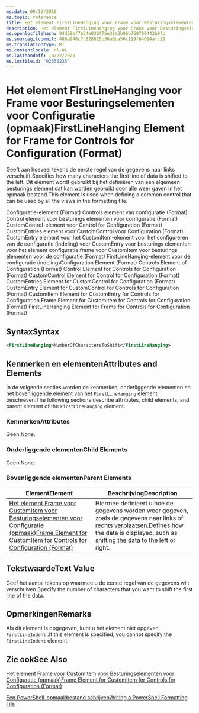 ```yaml
---
ms.date: 09/13/2016
ms.topic: reference
title: Het element FirstLineHanging voor Frame voor Besturingselementen voor Configuratie (opmaak)
description: Het element FirstLineHanging voor Frame voor Besturingselementen voor Configuratie (opmaak)
ms.openlocfilehash: 94d59ef7b54e036f76e38a3b06b769700443b9fb
ms.sourcegitcommit: 488a940c7c828820b36a6ba56c119f64614afc29
ms.translationtype: MT
ms.contentlocale: nl-NL
ms.lasthandoff: 10/27/2020
ms.locfileid: "92655225"
---
```

# <a name="firstlinehanging-element-for-frame-for-controls-for-configuration-format"></a><span data-ttu-id="aa057-103">Het element FirstLineHanging voor Frame voor Besturingselementen voor Configuratie (opmaak)</span><span class="sxs-lookup"><span data-stu-id="aa057-103">FirstLineHanging Element for Frame for Controls for Configuration (Format)</span></span>

<span data-ttu-id="aa057-104">Geeft aan hoeveel tekens de eerste regel van de gegevens naar links verschuift.</span><span class="sxs-lookup"><span data-stu-id="aa057-104">Specifies how many characters the first line of data is shifted to the left.</span></span> <span data-ttu-id="aa057-105">Dit element wordt gebruikt bij het definiëren van een algemeen besturings element dat kan worden gebruikt door alle weer gaven in het opmaak bestand.</span><span class="sxs-lookup"><span data-stu-id="aa057-105">This element is used when defining a common control that can be used by all the views in the formatting file.</span></span>

<span data-ttu-id="aa057-106">Configuratie-element (Format) Controls element van configuratie (Format) Control element voor besturings elementen voor configuratie (Format) CustomControl-element voor Control for Configuration (Format) CustomEntries element voor CustomControl voor Configuration (Format) CustomEntry element voor het CustomItem-element voor het configureren van de configuratie (indeling) voor CustomEntry voor besturings elementen voor het element configuratie frame voor CustomItem voor besturings elementen voor de configuratie (Format) FirstLineHanging-element voor de configuratie (indeling)</span><span class="sxs-lookup"><span data-stu-id="aa057-106">Configuration Element (Format) Controls Element of Configuration (Format) Control Element for Controls for Configuration (Format) CustomControl Element for Control for Configuration (Format) CustomEntries Element for CustomControl for Configuration (Format) CustomEntry Element for CustomControl for Controls for Configuration (Format) CustomItem Element for CustomEntry for Controls for Configuration Frame Element for CustomItem for Controls for Configuration (Format) FirstLineHanging Element for Frame for Controls for Configuration (Format)</span></span>

## <a name="syntax"></a><span data-ttu-id="aa057-107">Syntax</span><span class="sxs-lookup"><span data-stu-id="aa057-107">Syntax</span></span>

```xml
<FirstLineHanging>NumberOfCharactersToShift</FirstLineHanging>
```

## <a name="attributes-and-elements"></a><span data-ttu-id="aa057-108">Kenmerken en elementen</span><span class="sxs-lookup"><span data-stu-id="aa057-108">Attributes and Elements</span></span>

<span data-ttu-id="aa057-109">In de volgende secties worden de kenmerken, onderliggende elementen en het bovenliggende element van het `FirstLineHanging` element beschreven.</span><span class="sxs-lookup"><span data-stu-id="aa057-109">The following sections describe attributes, child elements, and parent element of the `FirstLineHanging` element.</span></span>

### <a name="attributes"></a><span data-ttu-id="aa057-110">Kenmerken</span><span class="sxs-lookup"><span data-stu-id="aa057-110">Attributes</span></span>

<span data-ttu-id="aa057-111">Geen.</span><span class="sxs-lookup"><span data-stu-id="aa057-111">None.</span></span>

### <a name="child-elements"></a><span data-ttu-id="aa057-112">Onderliggende elementen</span><span class="sxs-lookup"><span data-stu-id="aa057-112">Child Elements</span></span>

<span data-ttu-id="aa057-113">Geen.</span><span class="sxs-lookup"><span data-stu-id="aa057-113">None.</span></span>

### <a name="parent-elements"></a><span data-ttu-id="aa057-114">Bovenliggende elementen</span><span class="sxs-lookup"><span data-stu-id="aa057-114">Parent Elements</span></span>

|<span data-ttu-id="aa057-115">Element</span><span class="sxs-lookup"><span data-stu-id="aa057-115">Element</span></span>|<span data-ttu-id="aa057-116">Beschrijving</span><span class="sxs-lookup"><span data-stu-id="aa057-116">Description</span></span>|
|-------------|-----------------|
|[<span data-ttu-id="aa057-117">Het element Frame voor CustomItem voor Besturingselementen voor Configuratie (opmaak)</span><span class="sxs-lookup"><span data-stu-id="aa057-117">Frame Element for CustomItem for Controls for Configuration (Format)</span></span>](./frame-element-for-customitem-for-controls-for-configuration-format.md)|<span data-ttu-id="aa057-118">Hiermee definieert u hoe de gegevens worden weer gegeven, zoals de gegevens naar links of rechts verplaatsen.</span><span class="sxs-lookup"><span data-stu-id="aa057-118">Defines how the data is displayed, such as shifting the data to the left or right.</span></span>|

## <a name="text-value"></a><span data-ttu-id="aa057-119">Tekstwaarde</span><span class="sxs-lookup"><span data-stu-id="aa057-119">Text Value</span></span>

<span data-ttu-id="aa057-120">Geef het aantal tekens op waarmee u de eerste regel van de gegevens wilt verschuiven.</span><span class="sxs-lookup"><span data-stu-id="aa057-120">Specify the number of characters that you want to shift the first line of the data.</span></span>

## <a name="remarks"></a><span data-ttu-id="aa057-121">Opmerkingen</span><span class="sxs-lookup"><span data-stu-id="aa057-121">Remarks</span></span>

<span data-ttu-id="aa057-122">Als dit element is opgegeven, kunt u het element niet opgeven `FirstLineIndent` .</span><span class="sxs-lookup"><span data-stu-id="aa057-122">If this element is specified, you cannot specify the `FirstLineIndent` element.</span></span>

## <a name="see-also"></a><span data-ttu-id="aa057-123">Zie ook</span><span class="sxs-lookup"><span data-stu-id="aa057-123">See Also</span></span>

[<span data-ttu-id="aa057-124">Het element Frame voor CustomItem voor Besturingselementen voor Configuratie (opmaak)</span><span class="sxs-lookup"><span data-stu-id="aa057-124">Frame Element for CustomItem for Controls for Configuration (Format)</span></span>](./frame-element-for-customitem-for-controls-for-configuration-format.md)

[<span data-ttu-id="aa057-125">Een PowerShell-opmaakbestand schrijven</span><span class="sxs-lookup"><span data-stu-id="aa057-125">Writing a PowerShell Formatting File</span></span>](./writing-a-powershell-formatting-file.md)
